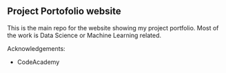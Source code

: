 ## Project Portofolio website
This is the main repo for the website showing my project portfolio. Most of the work is Data Science or Machine Learning related.

Acknowledgements: 

- CodeAcademy
